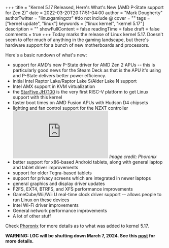 +++
title = "Kernel 5.17 Released, Here's What's New (AMD P-State support for Zen 2)"
date = 2022-03-20T20:17:51-04:00
author = "Mark Dougherty"
authorTwitter = "linuxgamingctr" #do not include @
cover = ""
tags = ["kernel update", "linux"]
keywords = ["linux kernel", "kernel 5.17"]
description = ""
showFullContent = false
readingTime = false
draft = false
comments = true
+++
Today marks the release of Linux kernel 5.17. Doesn't seem to offer much of anything in the gaming landscape, but there's hardware support for a bunch of new motherboards and processors.

Here's a basic rundown of what's new:
- support for AMD's new P-State driver for AMD Zen 2 APUs -- this is particularly good news for the Steam Deck as that is the APU it's using and P-State delivers better power efficiency.
- initial Intel Raptor Lake/Raptor Lake S/Alder Lake N support
- Intel AMX support in KVM virtualization
- the [StarFive JH7100](https://www.banana-pi.org/banana-pi-sbcs/121.html) is the very first RISC-V platform to get Linux support with this kernel
- faster boot times on AMD Fusion APUs with Hudson D4 chipsets
- lighting and fan control support for the NZXT controller
![nzxt fan controller](https://www.phoronix.net/image.php?id=2021&image=nzxt_smart_2)
*Image credit: Phoronix*
- better support for x86-based Android tablets, along with general laptop and tablet driver improvements
- support for older Tegra-based tablets
- support for privacy screens which are integrated in newer laptops
- general graphics and display driver updates
- F2FS, EXT4, BTRFS, and XFS performance improvements
- GameCube/Wii/Wii U real-time clock driver support -- allows people to run Linux on these devices
- Intel Wi-Fi driver improvements
- General network performance improvements
- A lot of other stuff

Check [Phoronix](https://www.phoronix.com/scan.php?page=news_item&px=Linux-5.17-Features) for more details as to what was added to kernel 5.17.

**WARNING: LGC will be shutting down March 7, 2024. See this [post](https://linuxgamingcentral.com/posts/the-end-of-lgc/) for more details.**
